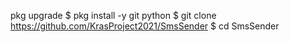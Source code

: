  pkg upgrade
$ pkg install -y git python
$ git clone https://github.com/KrasProject2021/SmsSender
$ cd SmsSender
